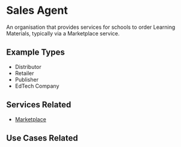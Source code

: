 # Sales Agent

An organisation that provides services for schools to order Learning Materials, typically via a Marketplace service.

## Example Types

  - Distributor
  - Retailer
  - Publisher
  - EdTech Company

## Services Related

  - [Marketplace](../services/marketplace.md)

## Use Cases Related
